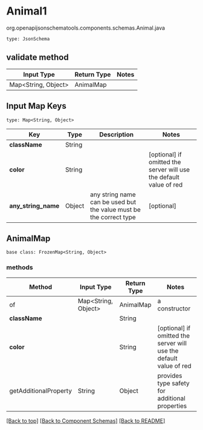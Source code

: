 # Animal1
org.openapijsonschematools.components.schemas.Animal.java
```
type: JsonSchema
```

## validate method
| Input Type | Return Type | Notes |
| ---------- | ----------- | ----- |
| Map<String, Object> | AnimalMap | |

## Input Map Keys
```
type: Map<String, Object>
```
Key | Type |  Description | Notes
------------ | ------------- | ------------- | -------------
**className** | String |  |
**color** | String |  | [optional] if omitted the server will use the default value of red
**any_string_name** | Object | any string name can be used but the value must be the correct type | [optional]

## AnimalMap
```
base class: FrozenMap<String, Object>
```

### methods
Method | Input Type | Return Type | Notes
------ | ---------- | ----------- | ------
of | Map<String, Object> | AnimalMap | a constructor
**className** | | String |
**color** | | String | [optional] if omitted the server will use the default value of red
getAdditionalProperty | String | Object | provides type safety for additional properties

[[Back to top]](#top) [[Back to Component Schemas]](../../../README.md#Component-Schemas) [[Back to README]](../../../README.md)
